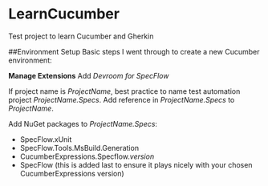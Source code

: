 # LearnCucumber
Test project to learn Cucumber and Gherkin

##Environment Setup
Basic steps I went through to create a new Cucumber environment:

**Manage Extensions**
Add *Devroom for SpecFlow*

If project name is *ProjectName*, best practice to name test automation project *ProjectName.Specs*.
Add reference in *ProjectName.Specs* to *ProjectName*.

Add NuGet packages to *ProjectName.Specs*:
- SpecFlow.xUnit
- SpecFlow.Tools.MsBuild.Generation
- CucumberExpressions.Specflow.*version*
- SpecFlow (this is added last to ensure it plays nicely with your chosen CucumberExpressions version)

